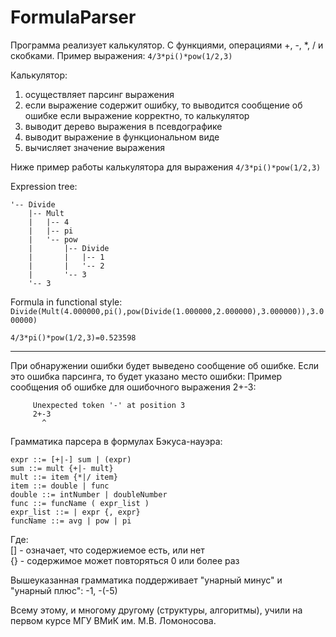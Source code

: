 # FormulaParser
Программа реализует калькулятор. С функциями, операциями +, -, *, / и скобками.
Пример выражения: `4/3*pi()*pow(1/2,3)`

Калькулятор:
1. осуществляет парсинг выражения
2. если выражение содержит ошибку, то выводится сообщение об ошибке
если выражение корректно, то калькулятор
1. выводит дерево выражения в псевдографике
2. выводит выражение в функциональном виде
3. вычисляет значение выражения

Ниже пример работы калькулятора для выражения `4/3*pi()*pow(1/2,3)`

Expression tree: 
```
'-- Divide
	|-- Mult
	|   |-- 4
	|   |-- pi
	|   '-- pow
	|       |-- Divide
	|       |   |-- 1
	|       |   '-- 2
	|       '-- 3
	'-- 3
```
Formula in functional style: `Divide(Mult(4.000000,pi(),pow(Divide(1.000000,2.000000),3.000000)),3.000000)`

`4/3*pi()*pow(1/2,3)=0.523598`

-------------------------------------------------------------
При обнаружении ошибки будет выведено сообщение об ошибке.
Если это ошибка парсинга, то будет указано место ошибки:
Пример сообщения об ошибке для ошибочного выражения 2+-3:
```
     Unexpected token '-' at position 3
     2+-3
       ^
```

Грамматика парсера в формулах Бэкуса-науэра:
```
expr ::= [+|-] sum | (expr)
sum ::= mult {+|- mult}
mult ::= item {*|/ item}
item ::= double | func
double ::= intNumber | doubleNumber
func ::= funcName ( expr_list )
expr_list ::= | expr {, expr} 
funcName ::= avg | pow | pi
```
Где:
	<br/>[] - означает, что содержиемое есть, или нет
	<br/>{} - содержимое может повторяться 0 или более раз

Вышеуказанная грамматика поддерживает "унарный минус" и "унарный плюс": -1, -(-5)

Всему этому, и многому другому (структуры, алгоритмы), учили на первом курсе МГУ ВМиК им. М.В. Ломоносова.
